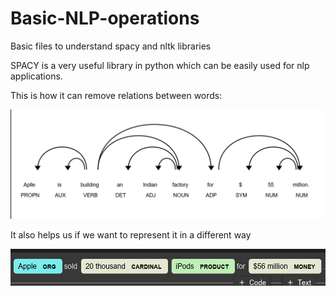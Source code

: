 # Basic-NLP-operations
Basic files to understand spacy and nltk libraries

SPACY is a very useful library in python which can be easily used for nlp applications.

This is how it can remove relations between words:

![](spacy1.png)




It also helps us if we want to represent it in a different way

![](spacy2.png)
